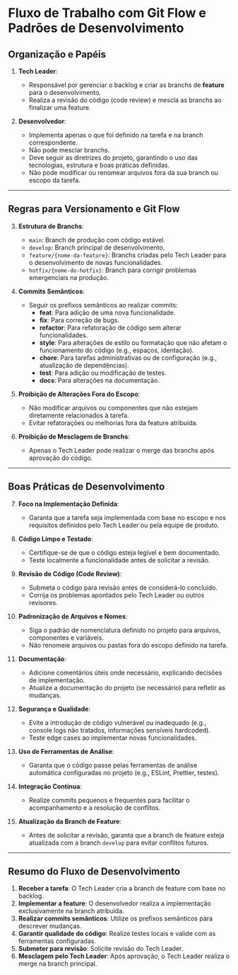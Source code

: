 # Fluxo de Trabalho com Git Flow e Padrões de Desenvolvimento

## Organização e Papéis
1. **Tech Leader**:
   - Responsável por gerenciar o backlog e criar as branchs de **feature** para o desenvolvimento.
   - Realiza a revisão do código (code review) e mescla as branchs ao finalizar uma feature.

2. **Desenvolvedor**:
   - Implementa apenas o que foi definido na tarefa e na branch correspondente.
   - Não pode mesclar branchs.
   - Deve seguir as diretrizes do projeto, garantindo o uso das tecnologias, estrutura e boas práticas definidas.
   - Não pode modificar ou renomear arquivos fora da sua branch ou escopo da tarefa.

---

## Regras para Versionamento e Git Flow
3. **Estrutura de Branchs**:
   - `main`: Branch de produção com código estável.
   - `develop`: Branch principal de desenvolvimento.
   - `feature/{nome-da-feature}`: Branchs criadas pelo Tech Leader para o desenvolvimento de novas funcionalidades.
   - `hotfix/{nome-do-hotfix}`: Branch para corrigir problemas emergenciais na produção.

4. **Commits Semânticos**:
   - Seguir os prefixos semânticos ao realizar commits:
     - **feat**: Para adição de uma nova funcionalidade.
     - **fix**: Para correção de bugs.
     - **refactor**: Para refatoração de código sem alterar funcionalidades.
     - **style**: Para alterações de estilo ou formatação que não afetam o funcionamento do código (e.g., espaços, identação).
     - **chore**: Para tarefas administrativas ou de configuração (e.g., atualização de dependências).
     - **test**: Para adição ou modificação de testes.
     - **docs**: Para alterações na documentação.

5. **Proibição de Alterações Fora do Escopo**:
   - Não modificar arquivos ou componentes que não estejam diretamente relacionados à tarefa.
   - Evitar refatorações ou melhorias fora da feature atribuída.

6. **Proibição de Mesclagem de Branchs**:
   - Apenas o Tech Leader pode realizar o merge das branchs após aprovação do código.

---

## Boas Práticas de Desenvolvimento
7. **Foco na Implementação Definida**:
   - Garanta que a tarefa seja implementada com base no escopo e nos requisitos definidos pelo Tech Leader ou pela equipe de produto.

8. **Código Limpo e Testado**:
   - Certifique-se de que o código esteja legível e bem documentado.
   - Teste localmente a funcionalidade antes de solicitar a revisão.

9. **Revisão de Código (Code Review)**:
   - Submeta o código para revisão antes de considerá-lo concluído.
   - Corrija os problemas apontados pelo Tech Leader ou outros revisores.

10. **Padronização de Arquivos e Nomes**:
    - Siga o padrão de nomenclatura definido no projeto para arquivos, componentes e variáveis.
    - Não renomeie arquivos ou pastas fora do escopo definido na tarefa.

11. **Documentação**:
    - Adicione comentários úteis onde necessário, explicando decisões de implementação.
    - Atualize a documentação do projeto (se necessário) para refletir as mudanças.

12. **Segurança e Qualidade**:
    - Evite a introdução de código vulnerável ou inadequado (e.g., console logs não tratados, informações sensíveis hardcoded).
    - Teste edge cases ao implementar novas funcionalidades.

13. **Uso de Ferramentas de Análise**:
    - Garanta que o código passe pelas ferramentas de análise automática configuradas no projeto (e.g., ESLint, Prettier, testes).

14. **Integração Contínua**:
    - Realize commits pequenos e frequentes para facilitar o acompanhamento e a resolução de conflitos.

15. **Atualização da Branch de Feature**:
    - Antes de solicitar a revisão, garanta que a branch de feature esteja atualizada com a branch `develop` para evitar conflitos futuros.

---

## Resumo do Fluxo de Desenvolvimento
1. **Receber a tarefa**: O Tech Leader cria a branch de feature com base no backlog.
2. **Implementar a feature**: O desenvolvedor realiza a implementação exclusivamente na branch atribuída.
3. **Realizar commits semânticos**: Utilize os prefixos semânticos para descrever mudanças.
4. **Garantir qualidade do código**: Realize testes locais e valide com as ferramentas configuradas.
5. **Submeter para revisão**: Solicite revisão do Tech Leader.
6. **Mesclagem pelo Tech Leader**: Após aprovação, o Tech Leader realiza o merge na branch principal.


